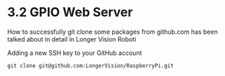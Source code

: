 # 3.2 GPIO Web Server


How to successfully git clone some packages from github.com has been talked about in detail in Longer Vision Roboti

Adding a new SSH key to your GitHub account

```
git clone git@github.com:LongerVision/RaspberryPi.git
```


